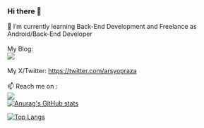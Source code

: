 ### Hi there 👋
🌱 I’m currently learning Back-End Development and Freelance as Android/Back-End Developer
<br>
<br>
My Blog:
<br>
<img src="https://img.shields.io/badge/medium-%2312100E.svg?&style=for-the-badge&logo=medium&logoColor=white&link=https://arasopraza.medium.com/" />
<br>
<br>
My X/Twitter:
https://twitter.com/arsyopraza
<br>
<br>
📫 Reach me on :
<br>
<img src="https://img.shields.io/badge/LinkedIn-0077B5?style=for-the-badge&link=https://www.linkedin.com/in/arasopraza/&logo=linkedin&logoColor=white&" />
<br>
[![Anurag's GitHub stats](https://github-readme-stats.vercel.app/api?username=arasopraza&show_icons=true)
](https://github.com/anuraghazra/github-readme-stats)

[![Top Langs](https://github-readme-stats.vercel.app/api/top-langs/?username=arasopraza)](https://github.com/anuraghazra/github-readme-stats)
<!--
**arasopraza/arasopraza** is a ✨ _special_ ✨ repository because its `README.md` (this file) appears on your GitHub profile.
<img src="https://img.shields.io/badge/LinkedIn-0077B5?style=for-the-badge&link=https://www.linkedin.com/in/arasopraza/&logo=linkedin&logoColor=white&" />
<img src="https://img.shields.io/badge/medium-%2312100E.svg?&style=for-the-badge&logo=medium&logoColor=white&link=https://arasopraza.medium.com/" />
<br>
<br>
Here are some ideas to get you started:

- 🔭 I’m currently working on ...
- 🌱 I’m currently learning ...
- 👯 I’m looking to collaborate on ...
- 🤔 I’m looking for help with ...
- 💬 Ask me about ...
- 📫 How to reach me: ...
- 😄 Pronouns: ...
- ⚡ Fun fact: ...
-->
